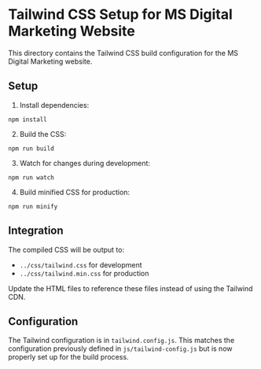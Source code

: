 # Tailwind CSS Setup for MS Digital Marketing Website

This directory contains the Tailwind CSS build configuration for the MS Digital Marketing website.

## Setup

1. Install dependencies:
```
npm install
```

2. Build the CSS:
```
npm run build
```

3. Watch for changes during development:
```
npm run watch
```

4. Build minified CSS for production:
```
npm run minify
```

## Integration

The compiled CSS will be output to:
- `../css/tailwind.css` for development
- `../css/tailwind.min.css` for production

Update the HTML files to reference these files instead of using the Tailwind CDN.

## Configuration

The Tailwind configuration is in `tailwind.config.js`. This matches the configuration previously defined in `js/tailwind-config.js` but is now properly set up for the build process.
